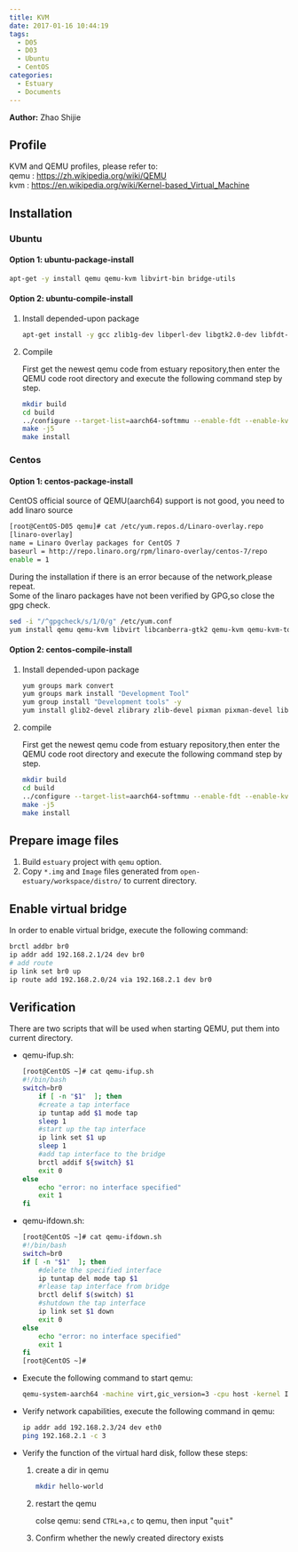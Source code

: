 ```yaml
---
title: KVM
date: 2017-01-16 10:44:19
tags:
  - D05
  - D03
  - Ubuntu
  - CentOS
categories:
  - Estuary
  - Documents
---
```


**Author:** Zhao Shijie

## Profile

KVM and QEMU profiles, please refer to:  
qemu : <https://zh.wikipedia.org/wiki/QEMU>  
kvm : <https://en.wikipedia.org/wiki/Kernel-based_Virtual_Machine>

<!--more-->

## Installation

### Ubuntu

#### Option 1: ubuntu-package-install

```bash
apt-get -y install qemu qemu-kvm libvirt-bin bridge-utils
```

#### Option 2: ubuntu-compile-install

1. Install depended-upon package

   ```bash
   apt-get install -y gcc zlib1g-dev libperl-dev libgtk2.0-dev libfdt-dev bridge-utils
   ```

2. Compile

   First get the newest qemu code from estuary repository,then enter the QEMU code root directory and execute the following command step by step.
   ```bash
   mkdir build
   cd build
   ../configure --target-list=aarch64-softmmu --enable-fdt --enable-kvm --disable-werror
   make -j5
   make install
   ```

### Centos

#### Option 1: centos-package-install

CentOS official source of QEMU(aarch64) support is not good, you need to add linaro source
```bash
[root@CentOS-D05 qemu]# cat /etc/yum.repos.d/Linaro-overlay.repo
[linaro-overlay]
name = Linaro Overlay packages for CentOS 7
baseurl = http://repo.linaro.org/rpm/linaro-overlay/centos-7/repo
enable = 1
```
During the installation if there is an error because of the network,please repeat.  
Some of the linaro packages have not been verified by GPG,so close the gpg check.
```bash
sed -i "/^gpgcheck/s/1/0/g" /etc/yum.conf
yum install qemu qemu-kvm libvirt libcanberra-gtk2 qemu-kvm qemu-kvm-tools libvirt-cim libvirt-client libvirt-java.noarch  libvirt-python libiscsi-1.7.0-5.el6  dbus-devel  virt-clone tunctl virt-manager libvirt libvirt-python python-virtinst bridge-utils -y
```

#### Option 2: centos-compile-install

1. Install depended-upon package
   ```bash
   yum groups mark convert
   yum groups mark install "Development Tool"
   yum group install "Development tools" -y
   yum install glib2-devel zlibrary zlib-devel pixman pixman-devel libfdt-devel libfdt -y
   ```

2. compile

   First get the newest qemu code from estuary repository,then enter the QEMU code root directory and execute the following command step by step.
   ```bash
   mkdir build
   cd build
   ../configure --target-list=aarch64-softmmu --enable-fdt --enable-kvm --disable-werror
   make -j5
   make install
   ```

## Prepare image files

1. Build `estuary` project with `qemu` option.
2. Copy `*.img` and `Image` files generated from `open-estuary/workspace/distro/` to current directory.

## Enable virtual bridge

In order to enable virtual bridge, execute the following command:
```bash
brctl addbr br0
ip addr add 192.168.2.1/24 dev br0
# add route
ip link set br0 up
ip route add 192.168.2.0/24 via 192.168.2.1 dev br0
```

## Verification

There are two scripts that will be used when starting QEMU, put them into current directory.

- qemu-ifup.sh:
  ```bash
  [root@CentOS ~]# cat qemu-ifup.sh
  #!/bin/bash
  switch=br0
      if [ -n "$1"  ]; then
      #create a tap interface
      ip tuntap add $1 mode tap
      sleep 1
      #start up the tap interface
      ip link set $1 up
      sleep 1
      #add tap interface to the bridge
      brctl addif ${switch} $1
      exit 0
  else
      echo "error: no interface specified"
      exit 1
  fi
  ```

- qemu-ifdown.sh:
  ```bash
  [root@CentOS ~]# cat qemu-ifdown.sh
  #!/bin/bash
  switch=br0
  if [ -n "$1"  ]; then
      #delete the specified interface
      ip tuntap del mode tap $1
      #rlease tap interface from bridge
      brctl delif $(switch) $1
      #shutdown the tap interface
      ip link set $1 down
      exit 0
  else
      echo "error: no interface specified"
      exit 1
  fi
  [root@CentOS ~]#
  ```

- Execute the following command to start qemu:
  ```bash
  qemu-system-aarch64 -machine virt,gic_version=3 -cpu host -kernel Image -drive if=none,file=ubuntu.img,id=fs -device virtio-blk-device,drive=fs -append "console=ttyAMA0 root=/dev/vda1 rw rootwait" -device virtio-net-device,netdev=net0 -netdev tap,id=net0,script=qemu-ifup.sh,downscript=qemu-ifdown.sh -nographic -D -d -enable-kvm
  ```

- Verify network capabilities, execute the following command in qemu:
  ```bash
  ip addr add 192.168.2.3/24 dev eth0
  ping 192.168.2.1 -c 3
  ```

- Verify the function of the virtual hard disk, follow these steps:

  1. create a dir in qemu

     ```bash
     mkdir hello-world
     ```

  2. restart the qemu

     colse qemu: send `CTRL+a,c` to qemu, then input "`quit`"

  3. Confirm whether the newly created directory exists
